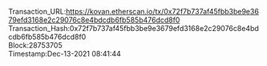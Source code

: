 Transaction_URL:https://kovan.etherscan.io/tx/0x72f7b737af45fbb3be9e3679efd3168e2c29076c8e4bdcdb6fb585b476dcd8f0 \
Transaction_Hash:0x72f7b737af45fbb3be9e3679efd3168e2c29076c8e4bdcdb6fb585b476dcd8f0 \
Block:28753705 \
Timestamp:Dec-13-2021 08:41:44